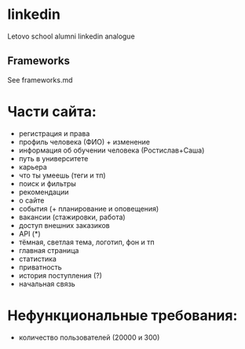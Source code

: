 # linkedin
Letovo school alumni linkedin analogue

## Frameworks
See frameworks.md

# Части сайта:
- регистрация и права
- профиль человека (ФИО) + изменение 
- информация об обучении человека (Ростислав+Саша)
- путь в университете
- карьера
- что ты умеешь (теги и тп)
- поиск и фильтры
- рекомендации
- о сайте
- события (+ планирование и оповещения)
- вакансии (стажировки, работа)
- доступ внешних заказиков
- API (*)
- тёмная, светлая тема, логотип, фон и тп
- главная страница
- статистика
- приватность
- история поступления (?)
- начальная связь

# Нефункциональные требования:
- количество пользователей (20000 и 300)
